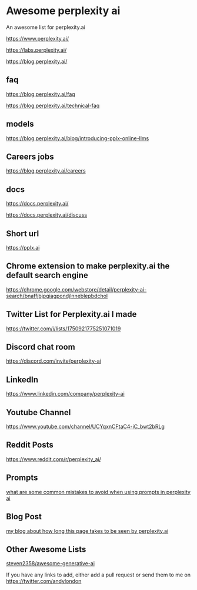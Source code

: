 # Awesome perplexity ai
An awesome list for perplexity.ai

https://www.perplexity.ai/

https://labs.perplexity.ai/

https://blog.perplexity.ai/

## faq

https://blog.perplexity.ai/faq

https://blog.perplexity.ai/technical-faq

## models

https://blog.perplexity.ai/blog/introducing-pplx-online-llms

## Careers jobs

https://blog.perplexity.ai/careers

## docs

https://docs.perplexity.ai/

https://docs.perplexity.ai/discuss

## Short url

https://pplx.ai

## Chrome extension to make perplexity.ai the default search engine

https://chrome.google.com/webstore/detail/perplexity-ai-search/bnaffjbjpgiagpondjlnneblepbdchol

## Twitter List for Perplexity.ai I made

https://twitter.com/i/lists/1750921775251071019

## Discord chat room

https://discord.com/invite/perplexity-ai

## LinkedIn

https://www.linkedin.com/company/perplexity-ai

## Youtube Channel

https://www.youtube.com/channel/UCYqxnCFtaC4-iC_bwt2bRLg

## Reddit Posts

https://www.reddit.com/r/perplexity_ai/

## Prompts

[what are some common mistakes to avoid when using prompts in perplexity ai](https://www.perplexity.ai/search/what-are-the-h1vuJicCS7StiWpf4_2FUg?s=c#460da5a9-30e2-4cd6-ab81-9db2a1e91930)

## Blog Post

[my blog about how long this page takes to be seen by perplexity.ai](https://allotmentandy.github.io/blog/2024-01-26-Awesome-perplexity-ai/)

## Other Awesome Lists

[steven2358/awesome-generative-ai](https://github.com/steven2358/awesome-generative-ai)


If you have any links to add, either add a pull request or send them to me on https://twitter.com/andylondon
